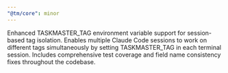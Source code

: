 ```yaml
---
"@tm/core": minor
---
```


Enhanced TASKMASTER_TAG environment variable support for session-based tag isolation. Enables multiple Claude Code sessions to work on different tags simultaneously by setting TASKMASTER_TAG in each terminal session. Includes comprehensive test coverage and field name consistency fixes throughout the codebase.
